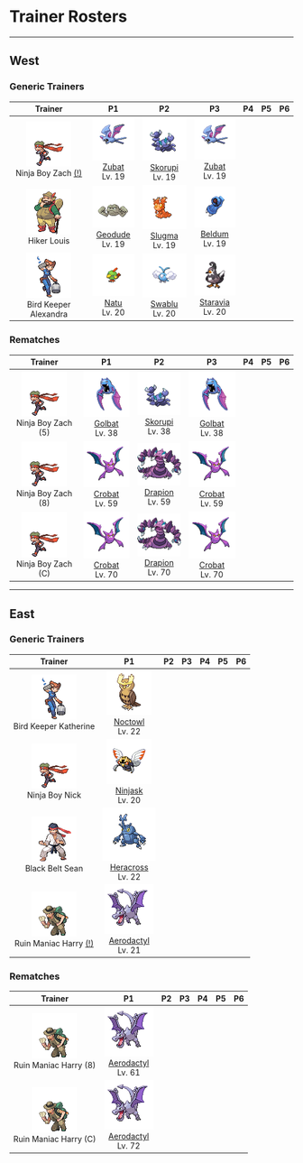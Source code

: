 # Trainer Rosters

---

## West


### Generic Trainers

| Trainer | P1 | P2 | P3 | P4 | P5 | P6 |
|:-------:|:--:|:--:|:--:|:--:|:--:|:--:|
| ![Ninja Boy Zach [(!)](#rematches)](../../assets/trainers/ninja_boy.png "Ninja Boy Zach [(!)](#rematches)")<br>Ninja Boy Zach [(!)](#rematches) | ![Zubat](../../assets/sprites/zubat/front.gif "Zubat")<br>[Zubat](../../pokemon/zubat.md/)<br>Lv. 19 | ![Skorupi](../../assets/sprites/skorupi/front.gif "Skorupi")<br>[Skorupi](../../pokemon/skorupi.md/)<br>Lv. 19 | ![Zubat](../../assets/sprites/zubat/front.gif "Zubat")<br>[Zubat](../../pokemon/zubat.md/)<br>Lv. 19 |
| ![Hiker Louis](../../assets/trainers/hiker.png "Hiker Louis")<br>Hiker Louis | ![Geodude](../../assets/sprites/geodude/front.gif "Geodude")<br>[Geodude](../../pokemon/geodude.md/)<br>Lv. 19 | ![Slugma](../../assets/sprites/slugma/front.gif "Slugma")<br>[Slugma](../../pokemon/slugma.md/)<br>Lv. 19 | ![Beldum](../../assets/sprites/beldum/front.gif "Beldum")<br>[Beldum](../../pokemon/beldum.md/)<br>Lv. 19 |
| ![Bird Keeper Alexandra](../../assets/trainers/bird_keeper.png "Bird Keeper Alexandra")<br>Bird Keeper Alexandra | ![Natu](../../assets/sprites/natu/front.gif "Natu")<br>[Natu](../../pokemon/natu.md/)<br>Lv. 20 | ![Swablu](../../assets/sprites/swablu/front.gif "Swablu")<br>[Swablu](../../pokemon/swablu.md/)<br>Lv. 20 | ![Staravia](../../assets/sprites/staravia/front.gif "Staravia")<br>[Staravia](../../pokemon/staravia.md/)<br>Lv. 20 |


### Rematches

| Trainer | P1 | P2 | P3 | P4 | P5 | P6 |
|:-------:|:--:|:--:|:--:|:--:|:--:|:--:|
| ![Ninja Boy Zach (5)](../../assets/trainers/ninja_boy.png "Ninja Boy Zach (5)")<br>Ninja Boy Zach (5) | ![Golbat](../../assets/sprites/golbat/front.gif "Golbat")<br>[Golbat](../../pokemon/golbat.md/)<br>Lv. 38 | ![Skorupi](../../assets/sprites/skorupi/front.gif "Skorupi")<br>[Skorupi](../../pokemon/skorupi.md/)<br>Lv. 38 | ![Golbat](../../assets/sprites/golbat/front.gif "Golbat")<br>[Golbat](../../pokemon/golbat.md/)<br>Lv. 38 |
| ![Ninja Boy Zach (8)](../../assets/trainers/ninja_boy.png "Ninja Boy Zach (8)")<br>Ninja Boy Zach (8) | ![Crobat](../../assets/sprites/crobat/front.gif "Crobat")<br>[Crobat](../../pokemon/crobat.md/)<br>Lv. 59 | ![Drapion](../../assets/sprites/drapion/front.gif "Drapion")<br>[Drapion](../../pokemon/drapion.md/)<br>Lv. 59 | ![Crobat](../../assets/sprites/crobat/front.gif "Crobat")<br>[Crobat](../../pokemon/crobat.md/)<br>Lv. 59 |
| ![Ninja Boy Zach (C)](../../assets/trainers/ninja_boy.png "Ninja Boy Zach (C)")<br>Ninja Boy Zach (C) | ![Crobat](../../assets/sprites/crobat/front.gif "Crobat")<br>[Crobat](../../pokemon/crobat.md/)<br>Lv. 70 | ![Drapion](../../assets/sprites/drapion/front.gif "Drapion")<br>[Drapion](../../pokemon/drapion.md/)<br>Lv. 70 | ![Crobat](../../assets/sprites/crobat/front.gif "Crobat")<br>[Crobat](../../pokemon/crobat.md/)<br>Lv. 70 |


---

## East


### Generic Trainers

| Trainer | P1 | P2 | P3 | P4 | P5 | P6 |
|:-------:|:--:|:--:|:--:|:--:|:--:|:--:|
| ![Bird Keeper Katherine](../../assets/trainers/bird_keeper.png "Bird Keeper Katherine")<br>Bird Keeper Katherine | ![Noctowl](../../assets/sprites/noctowl/front.gif "Noctowl")<br>[Noctowl](../../pokemon/noctowl.md/)<br>Lv. 22 |
| ![Ninja Boy Nick](../../assets/trainers/ninja_boy.png "Ninja Boy Nick")<br>Ninja Boy Nick | ![Ninjask](../../assets/sprites/ninjask/front.gif "Ninjask")<br>[Ninjask](../../pokemon/ninjask.md/)<br>Lv. 20 |
| ![Black Belt Sean](../../assets/trainers/black_belt.png "Black Belt Sean")<br>Black Belt Sean | ![Heracross](../../assets/sprites/heracross/front.gif "Heracross")<br>[Heracross](../../pokemon/heracross.md/)<br>Lv. 22 |
| ![Ruin Maniac Harry [(!)](#rematches)](../../assets/trainers/ruin_maniac.png "Ruin Maniac Harry [(!)](#rematches)")<br>Ruin Maniac Harry [(!)](#rematches) | ![Aerodactyl](../../assets/sprites/aerodactyl/front.gif "Aerodactyl")<br>[Aerodactyl](../../pokemon/aerodactyl.md/)<br>Lv. 21 |


### Rematches

| Trainer | P1 | P2 | P3 | P4 | P5 | P6 |
|:-------:|:--:|:--:|:--:|:--:|:--:|:--:|
| ![Ruin Maniac Harry (8)](../../assets/trainers/ruin_maniac.png "Ruin Maniac Harry (8)")<br>Ruin Maniac Harry (8) | ![Aerodactyl](../../assets/sprites/aerodactyl/front.gif "Aerodactyl")<br>[Aerodactyl](../../pokemon/aerodactyl.md/)<br>Lv. 61 |
| ![Ruin Maniac Harry (C)](../../assets/trainers/ruin_maniac.png "Ruin Maniac Harry (C)")<br>Ruin Maniac Harry (C) | ![Aerodactyl](../../assets/sprites/aerodactyl/front.gif "Aerodactyl")<br>[Aerodactyl](../../pokemon/aerodactyl.md/)<br>Lv. 72 |

